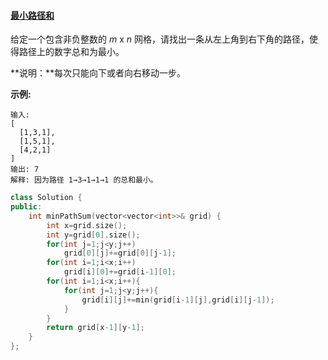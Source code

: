 #### [最小路径和](https://leetcode-cn.com/problems/minimum-path-sum/)

给定一个包含非负整数的 *m* x *n* 网格，请找出一条从左上角到右下角的路径，使得路径上的数字总和为最小。

**说明：**每次只能向下或者向右移动一步。

**示例:**

```
输入:
[
  [1,3,1],
  [1,5,1],
  [4,2,1]
]
输出: 7
解释: 因为路径 1→3→1→1→1 的总和最小。
```

```c++
class Solution {
public:
    int minPathSum(vector<vector<int>>& grid) {
        int x=grid.size();
        int y=grid[0].size();
        for(int j=1;j<y;j++)
            grid[0][j]+=grid[0][j-1];
        for(int i=1;i<x;i++)
            grid[i][0]+=grid[i-1][0];
        for(int i=1;i<x;i++){
            for(int j=1;j<y;j++){
                grid[i][j]+=min(grid[i-1][j],grid[i][j-1]);
            }
        }
        return grid[x-1][y-1];
    }
};
```


